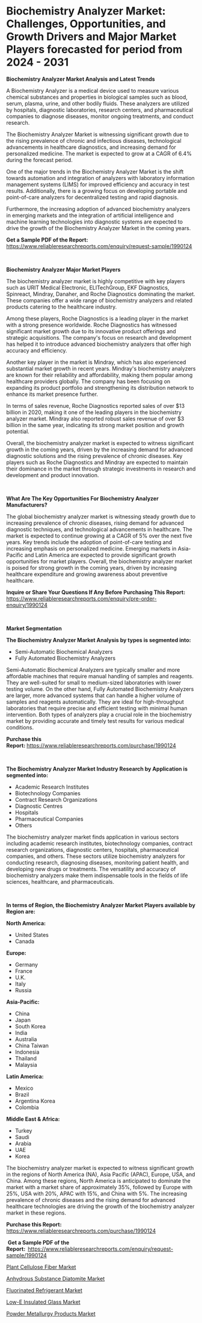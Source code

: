 <p><h1>Biochemistry Analyzer Market: Challenges, Opportunities, and Growth Drivers and Major Market Players forecasted for period from 2024 - 2031</h1></p><p><strong>Biochemistry Analyzer Market Analysis and Latest Trends</strong></p>
<p><p>A Biochemistry Analyzer is a medical device used to measure various chemical substances and properties in biological samples such as blood, serum, plasma, urine, and other bodily fluids. These analyzers are utilized by hospitals, diagnostic laboratories, research centers, and pharmaceutical companies to diagnose diseases, monitor ongoing treatments, and conduct research.</p><p>The Biochemistry Analyzer Market is witnessing significant growth due to the rising prevalence of chronic and infectious diseases, technological advancements in healthcare diagnostics, and increasing demand for personalized medicine. The market is expected to grow at a CAGR of 6.4% during the forecast period.</p><p>One of the major trends in the Biochemistry Analyzer Market is the shift towards automation and integration of analyzers with laboratory information management systems (LIMS) for improved efficiency and accuracy in test results. Additionally, there is a growing focus on developing portable and point-of-care analyzers for decentralized testing and rapid diagnosis.</p><p>Furthermore, the increasing adoption of advanced biochemistry analyzers in emerging markets and the integration of artificial intelligence and machine learning technologies into diagnostic systems are expected to drive the growth of the Biochemistry Analyzer Market in the coming years.</p></p>
<p><strong>Get a Sample PDF of the Report:&nbsp;</strong> <a href="https://www.reliableresearchreports.com/enquiry/request-sample/1990124">https://www.reliableresearchreports.com/enquiry/request-sample/1990124</a></p>
<p>&nbsp;</p>
<p><strong>Biochemistry Analyzer Major Market Players</strong></p>
<p><p>The biochemistry analyzer market is highly competitive with key players such as URIT Medical Electronic, ELITechGroup, EKF Diagnostics, Spinreact, Mindray, Danaher, and Roche Diagnostics dominating the market. These companies offer a wide range of biochemistry analyzers and related products catering to the healthcare industry.</p><p>Among these players, Roche Diagnostics is a leading player in the market with a strong presence worldwide. Roche Diagnostics has witnessed significant market growth due to its innovative product offerings and strategic acquisitions. The company's focus on research and development has helped it to introduce advanced biochemistry analyzers that offer high accuracy and efficiency.</p><p>Another key player in the market is Mindray, which has also experienced substantial market growth in recent years. Mindray's biochemistry analyzers are known for their reliability and affordability, making them popular among healthcare providers globally. The company has been focusing on expanding its product portfolio and strengthening its distribution network to enhance its market presence further.</p><p>In terms of sales revenue, Roche Diagnostics reported sales of over $13 billion in 2020, making it one of the leading players in the biochemistry analyzer market. Mindray also reported robust sales revenue of over $3 billion in the same year, indicating its strong market position and growth potential.</p><p>Overall, the biochemistry analyzer market is expected to witness significant growth in the coming years, driven by the increasing demand for advanced diagnostic solutions and the rising prevalence of chronic diseases. Key players such as Roche Diagnostics and Mindray are expected to maintain their dominance in the market through strategic investments in research and development and product innovation.</p></p>
<p>&nbsp;</p>
<p><strong>What Are The Key Opportunities For Biochemistry Analyzer Manufacturers?</strong></p>
<p><p>The global biochemistry analyzer market is witnessing steady growth due to increasing prevalence of chronic diseases, rising demand for advanced diagnostic techniques, and technological advancements in healthcare. The market is expected to continue growing at a CAGR of 5% over the next five years. Key trends include the adoption of point-of-care testing and increasing emphasis on personalized medicine. Emerging markets in Asia-Pacific and Latin America are expected to provide significant growth opportunities for market players. Overall, the biochemistry analyzer market is poised for strong growth in the coming years, driven by increasing healthcare expenditure and growing awareness about preventive healthcare.</p></p>
<p><strong>Inquire or Share Your Questions If Any Before Purchasing This Report:</strong> <a href="https://www.reliableresearchreports.com/enquiry/pre-order-enquiry/1990124">https://www.reliableresearchreports.com/enquiry/pre-order-enquiry/1990124</a></p>
<p>&nbsp;</p>
<p><strong>Market Segmentation</strong></p>
<p><strong>The Biochemistry Analyzer Market Analysis by types is segmented into:</strong></p>
<p><ul><li>Semi-Automatic Biochemical Analyzers</li><li>Fully Automated Biochemistry Analyzers</li></ul></p>
<p><p>Semi-Automatic Biochemical Analyzers are typically smaller and more affordable machines that require manual handling of samples and reagents. They are well-suited for small to medium-sized laboratories with lower testing volume. On the other hand, Fully Automated Biochemistry Analyzers are larger, more advanced systems that can handle a higher volume of samples and reagents automatically. They are ideal for high-throughput laboratories that require precise and efficient testing with minimal human intervention. Both types of analyzers play a crucial role in the biochemistry market by providing accurate and timely test results for various medical conditions.</p></p>
<p><strong>Purchase this Report:&nbsp;</strong><a href="https://www.reliableresearchreports.com/purchase/1990124">https://www.reliableresearchreports.com/purchase/1990124</a></p>
<p>&nbsp;</p>
<p><strong>The Biochemistry Analyzer Market Industry Research by Application is segmented into:</strong></p>
<p><ul><li>Academic Research Institutes</li><li>Biotechnology Companies</li><li>Contract Research Organizations</li><li>Diagnostic Centres</li><li>Hospitals</li><li>Pharmaceutical Companies</li><li>Others</li></ul></p>
<p><p>The biochemistry analyzer market finds application in various sectors including academic research institutes, biotechnology companies, contract research organizations, diagnostic centers, hospitals, pharmaceutical companies, and others. These sectors utilize biochemistry analyzers for conducting research, diagnosing diseases, monitoring patient health, and developing new drugs or treatments. The versatility and accuracy of biochemistry analyzers make them indispensable tools in the fields of life sciences, healthcare, and pharmaceuticals.</p></p>
<p>&nbsp;</p>
<p><strong>In terms of Region, the Biochemistry Analyzer Market Players available by Region are:</strong></p>
<p>
    <p> <strong> North America: </strong>
        <ul>
            <li>United States</li>
            <li>Canada</li>
        </ul>
        </p> 
    <p> <strong> Europe: </strong>
        <ul>
            <li>Germany</li>
            <li>France</li>
            <li>U.K.</li>
            <li>Italy</li>
            <li>Russia</li>
        </ul>
        </p> 
    <p> <strong> Asia-Pacific: </strong>
        <ul>
            <li>China</li>
            <li>Japan</li>
            <li>South Korea</li>
            <li>India</li>
            <li>Australia</li>
            <li>China Taiwan</li>
            <li>Indonesia</li>
            <li>Thailand</li>
            <li>Malaysia</li>
        </ul>
        </p> 
    <p> <strong> Latin America: </strong>
        <ul>
            <li>Mexico</li>
            <li>Brazil</li>
            <li>Argentina Korea</li>
            <li>Colombia</li>
        </ul>
        </p> 
    <p> <strong> Middle East & Africa: </strong>
        <ul>
            <li>Turkey</li>
            <li>Saudi</li>
            <li>Arabia</li>
            <li>UAE</li>
            <li>Korea</li>
        </ul>
    </p>
    </p>
<p><p>The biochemistry analyzer market is expected to witness significant growth in the regions of North America (NA), Asia Pacific (APAC), Europe, USA, and China. Among these regions, North America is anticipated to dominate the market with a market share of approximately 35%, followed by Europe with 25%, USA with 20%, APAC with 15%, and China with 5%. The increasing prevalence of chronic diseases and the rising demand for advanced healthcare technologies are driving the growth of the biochemistry analyzer market in these regions.</p></p>
<p><strong>Purchase this Report: </strong><a href="https://www.reliableresearchreports.com/purchase/1990124">https://www.reliableresearchreports.com/purchase/1990124</a></p>
<p>&nbsp;<strong>Get a Sample PDF of the Report:&nbsp;&nbsp;</strong><a href="https://www.reliableresearchreports.com/enquiry/request-sample/1990124">https://www.reliableresearchreports.com/enquiry/request-sample/1990124</a></p>
<p><strong></strong></p>
<p><p><a href="https://view.publitas.com/reportprime-1/plant-cellulose-fiber-market-challenges-opportunities-and-growth-drivers-and-major-market-players-forecasted-for-period-from-2024-2031/">Plant Cellulose Fiber Market</a></p><p><a href="https://artistic-helicopter-ca9.notion.site/Anhydrous-Substance-Diatomite-Market-Share-Market-New-Trends-Analysis-Report-By-Type-By-Applicati-2951bed269f74d00bc48cc27307fd846">Anhydrous Substance Diatomite Market</a></p><p><a href="https://picayune-night-cbd.notion.site/Fluorinated-Refrigerant-Market-A-Comprehensive-Report-of-its-Market-Share-Growth-Trends-2024-20-f2ef7e4257a846928fa4944506a9346c">Fluorinated Refrigerant Market</a></p><p><a href="https://valiant-lunge-8fe.notion.site/Low-E-Insulated-Glass-Market-Provides-Detailed-Segmentation-of-this-Market-based-on-Type-Applicatio-dbafc0c9a92941ee8b703c80f7129609">Low-E Insulated Glass Market</a></p><p><a href="https://view.publitas.com/reportprime-1/powder-metallurgy-products-market-size-evaluating-its-market-trends-growth-and-projections-2024-2031/">Powder Metallurgy Products Market</a></p></p>